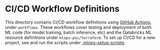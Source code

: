 # CI/CD Workflow Definitions
This directory contains CI/CD workflow definitions using [GitHub Actions](https://docs.github.com/en/actions),
under ``workflows``. These workflows cover testing and deployment of both ML code (for model training, batch inference, etc) and the 
Databricks ML resource definitions under ``mlops-poc/terraform``. To set up CI/CD for a new project,
see and run the scripts under [.mlops-setup-scripts](../../.mlops-setup-scripts/README.md).
